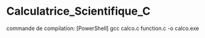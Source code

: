 # Calculatrice_Scientifique_C

commande de compilation: 
[PowerShell]
gcc calco.c function.c -o calco.exe